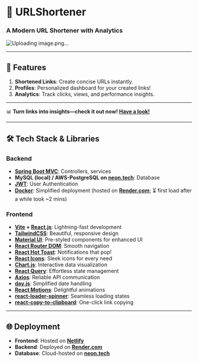 # 🚀 URLShortener  
### **A Modern URL Shortener with Analytics**  

![Uploading image.png…]()

---

## 🔗 **Features**  
1. **Shortened Links**: Create concise URLs instantly.  
2. **Profiles**: Personalized dashboard for your created links!  
3. **Analytics**: Track clicks, views, and performance insights.  

---

📊 **Turn links into insights—check it out now! [Have a look!](https://henryngg.shop/)**

---

## 🛠 **Tech Stack & Libraries**  

### **Backend**  
- **[Spring Boot MVC](https://spring.io/projects/spring-boot)**: Controllers, services  
- **MySQL (local) / AWS-PostgreSQL on [neon.tech](https://neon.tech)**: Database  
- **[JWT](https://jwt.io/)**: User Authentication  
- **[Docker](https://www.docker.com/)**: Simplified deployment (hosted on **[Render.com](https://render.com)**; ⏳ first load after a while took ~2 mins)  

### **Frontend**  
- **[Vite](https://vitejs.dev/) + [React.js](https://reactjs.org/)**: Lightning-fast development  
- **[TailwindCSS](https://tailwindcss.com/)**: Beautiful, responsive design  
- **[Material UI](https://mui.com/)**: Pre-styled components for enhanced UI  
- **[React Router DOM](https://reactrouter.com/)**: Smooth navigation  
- **[React Hot Toast](https://react-hot-toast.com/)**: Notifications that pop!  
- **[React Icons](https://react-icons.github.io/react-icons/)**: Sleek icons for every need  
- **[Chart.js](https://www.chartjs.org/)**: Interactive data visualization  
- **[React Query](https://tanstack.com/query/v4)**: Effortless state management  
- **[Axios](https://axios-http.com/)**: Reliable API communication  
- **[day.js](https://day.js.org/)**: Simplified date handling  
- **[React Motions](https://www.framer.com/motion/)**: Delightful animations  
- **[react-loader-spinner](https://mhnpd.github.io/react-loader-spinner/)**: Seamless loading states  
- **[react-copy-to-clipboard](https://www.npmjs.com/package/react-copy-to-clipboard)**: One-click link copying  

---

## 🌐 **Deployment**  
- **Frontend**: Hosted on **[Netlify](https://netlify.com)**  
- **Backend**: Deployed on **[Render.com](https://render.com)**  
- **Database**: Cloud-hosted on **[neon.tech](https://neon.tech)**  
